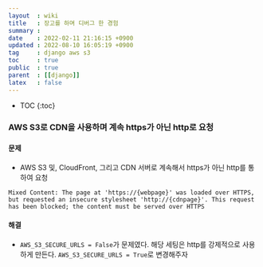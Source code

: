 ```yaml
---
layout  : wiki
title   : 장고를 하며 디버그 한 경험
summary : 
date    : 2022-02-11 21:16:15 +0900
updated : 2022-08-10 16:05:19 +0900
tag     : django aws s3
toc     : true
public  : true
parent  : [[django]]
latex   : false
---
```

* TOC
{:toc}

### AWS S3로 CDN을 사용하며 계속 https가 아닌 http로 요청

#### 문제
* AWS S3 및, CloudFront, 그리고 CDN 서버로 계속해서 https가 아닌 http를 통하여 요청

```
Mixed Content: The page at 'https://{webpage}' was loaded over HTTPS, but requested an insecure stylesheet 'http://{cdnpage}'. This request has been blocked; the content must be served over HTTPS
```

#### 해결
* `AWS_S3_SECURE_URLS = False`가 문제였다. 해당 세팅은 http를 강제적으로 사용하게 만든다. `AWS_S3_SECURE_URLS = True`로 변경해주자